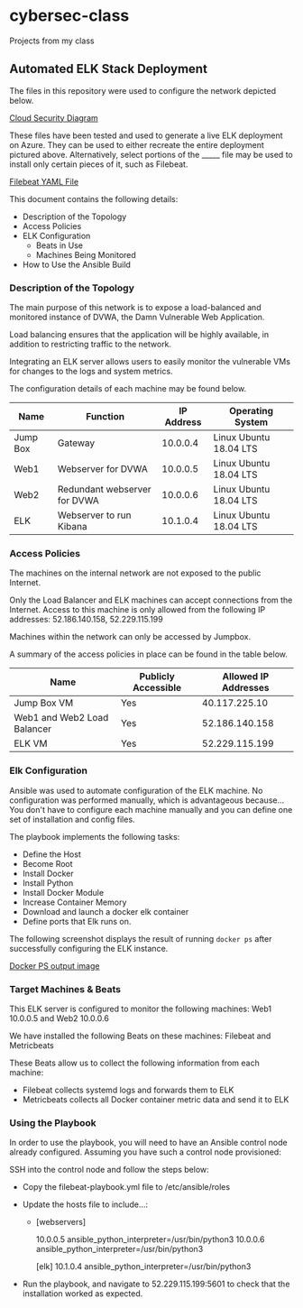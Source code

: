 # cybersec-class
Projects from my class

## Automated ELK Stack Deployment

The files in this repository were used to configure the network depicted below.

 [Cloud Security Diagram](./Diagrams/Cloud_Security_Unit.png)

These files have been tested and used to generate a live ELK deployment on Azure. They can be used to either recreate the entire deployment pictured above. Alternatively, select portions of the _____ file may be used to install only certain pieces of it, such as Filebeat.

 [Filebeat YAML File](./Ansible/filebeat-playbook.yml)

This document contains the following details:
- Description of the Topology
- Access Policies
- ELK Configuration
  - Beats in Use
  - Machines Being Monitored
- How to Use the Ansible Build


### Description of the Topology

The main purpose of this network is to expose a load-balanced and monitored instance of DVWA, the Damn Vulnerable Web Application.

Load balancing ensures that the application will be highly available, in addition to restricting traffic to the network.

Integrating an ELK server allows users to easily monitor the vulnerable VMs for changes to the logs and system metrics.

The configuration details of each machine may be found below.

| Name     | Function                     | IP Address | Operating System       |
| -------- | ---------------------------- | ---------- | ---------------------- |
| Jump Box | Gateway                      | 10.0.0.4   | Linux Ubuntu 18.04 LTS |
| Web1     | Webserver for DVWA           | 10.0.0.5   | Linux Ubuntu 18.04 LTS |
| Web2     | Redundant webserver for DVWA | 10.0.0.6   | Linux Ubuntu 18.04 LTS |
| ELK      | Webserver to run Kibana      | 10.1.0.4   | Linux Ubuntu 18.04 LTS |

### Access Policies

The machines on the internal network are not exposed to the public Internet. 

Only the Load Balancer and ELK machines can accept connections from the Internet. Access to this machine is only allowed from the following IP addresses: 52.186.140.158, 52.229.115.199

Machines within the network can only be accessed by Jumpbox.

A summary of the access policies in place can be found in the table below.

| Name                        | Publicly Accessible | Allowed IP Addresses |
| --------------------------- | ------------------- | -------------------- |
| Jump Box VM                 | Yes                 | 40.117.225.10        |
| Web1 and Web2 Load Balancer | Yes                 | 52.186.140.158       |
| ELK VM                      | Yes                 | 52.229.115.199       |

### Elk Configuration

Ansible was used to automate configuration of the ELK machine. No configuration was performed manually, which is advantageous because...
You don't have to configure each machine manually and you can define one set of installation and config files.

The playbook implements the following tasks:
- Define the Host
- Become Root
- Install Docker
- Install Python
- Install Docker Module
- Increase Container Memory
- Download and launch a docker elk container
- Define ports that Elk runs on.

The following screenshot displays the result of running `docker ps` after successfully configuring the ELK instance.

[Docker PS output image](Images/docker_ps_output.png)

### Target Machines & Beats
This ELK server is configured to monitor the following machines: Web1 10.0.0.5 and Web2 10.0.0.6

We have installed the following Beats on these machines: Filebeat and Metricbeats

These Beats allow us to collect the following information from each machine:
  - Filebeat collects systemd logs and forwards them to ELK
  - Metricbeats collects all Docker container metric data and send it to ELK 

### Using the Playbook
In order to use the playbook, you will need to have an Ansible control node already configured. Assuming you have such a control node provisioned: 

SSH into the control node and follow the steps below:
- Copy the filebeat-playbook.yml file to /etc/ansible/roles

- Update the hosts file to include...:

  - [webservers]

    10.0.0.5 ansible_python_interpreter=/usr/bin/python3
    10.0.0.6 ansible_python_interpreter=/usr/bin/python3

    [elk]
    10.1.0.4 ansible_python_interpreter=/usr/bin/python3

- Run the playbook, and navigate to 52.229.115.199:5601 to check that the installation worked as expected.

